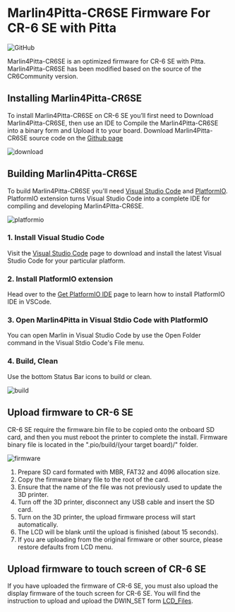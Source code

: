 # Marlin4Pitta-CR6SE Firmware For CR-6 SE with Pitta

![GitHub](https://img.shields.io/github/license/Stellamove/Marlin4Pitta-CR6SE?style=flat-square)

Marlin4Pitta-CR6SE is an optimized firmware for CR-6 SE with Pitta. Marlin4Pitta-CR6SE has been modified based on the source of the CR6Community version.

## Installing Marlin4Pitta-CR6SE
To install Marlin4Pitta-CR6SE on CR-6 SE you’ll first need to Download Marlin4Pitta-CR6SE, then use an IDE to Compile the Marlin4Pitta-CR6SE into a binary form and Upload it to your board. Download Marlin4Pitta-CR6SE source code on the [Github page](https://github.com/Stellamove/Marlin4Pitta-CR6SE)

![download](https://user-images.githubusercontent.com/96027590/145907300-a39be774-6594-4594-b73b-d7e76439e0f6.jpg)

## Building Marlin4Pitta-CR6SE
To build Marlin4Pitta-CR6SE you'll need [Visual Studio Code](https://code.visualstudio.com/) and [PlatformIO](https://docs.platformio.org/en/latest//integration/ide/index.html#platformio-ide). PlatformIO extension turns Visual Studio Code into a complete IDE for compiling and developing Marlin4Pitta-CR6SE.

![platformio](https://user-images.githubusercontent.com/96027590/145910073-1413379d-7f93-4516-ac42-30f6231ab456.jpg)

### 1. Install Visual Studio Code
Visit the [Visual Studio Code](https://code.visualstudio.com/) page to download and install the latest Visual Studio Code for your particular platform.

### 2. Install PlatformIO extension
Head over to the [Get PlatformIO IDE](https://platformio.org/install/ide?install=vscode) page to learn how to install PlatformIO IDE in VSCode.

### 3. Open Marlin4Pitta in Visual Stdio Code with PlatformIO
You can open Marlin in Visual Studio Code by use the Open Folder command in the Visual Stdio Code's File menu.

### 4. Build, Clean
Use the bottom Status Bar icons to build or clean.

![build](https://user-images.githubusercontent.com/96027590/145912771-bc4068ba-0bb7-4cd6-96e2-744c8dde9246.jpg)

## Upload firmware to CR-6 SE
CR-6 SE require the firmware.bin file to be copied onto the onboard SD card, and then you must reboot the printer to complete the install. Firmware binary file is located in the ".pio/build/(your target board)/" folder.

![firmware](https://user-images.githubusercontent.com/96027590/145913563-e3164dec-4648-4d95-b00d-e1b66b650789.jpg)

1. Prepare SD card formated with MBR, FAT32 and 4096 allocation size.
2. Copy the firmware binary file to the root of the card.
3. Ensure that the name of the file was not previously used to update the 3D printer.
4. Turn off the 3D printer, disconnect any USB cable and insert the SD card.
5. Turn on the 3D printer, the upload firmware process will start automatically.
6. The LCD will be blank until the upload is finished (about 15 seconds).
7. If you are uploading from the original firmware or other source, please restore defaults from LCD menu.

## Upload firmware to touch screen of CR-6 SE
If you have uploaded the firmware of CR-6 SE, you must also upload the display firmware of the touch screen for CR-6 SE. You will find the instruction to upload and upload the DWIN_SET form [LCD_Files](https://github.com/Stellamove/LCD_Files/tree/master/CR-6%20SE).

